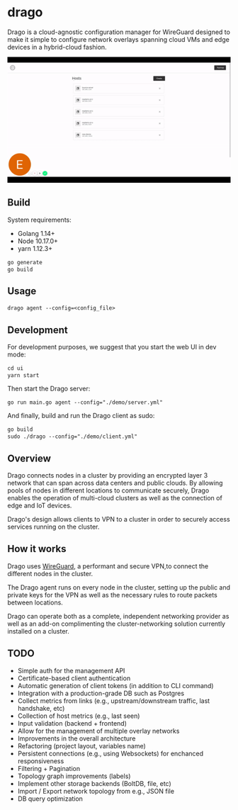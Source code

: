# drago

Drago is a cloud-agnostic configuration manager for WireGuard designed to make it simple to configure network overlays spanning cloud VMs and edge devices in a hybrid-cloud fashion.

<p align="center"> 
<img src="misc/drago-demo.gif">
</p>

## Build

System requirements:
- Golang 1.14+
- Node 10.17.0+
- yarn 1.12.3+


```
go generate
go build
```

## Usage

```
drago agent --config=<config_file>
```

## Development

For development purposes, we suggest that you start the web UI in dev mode:
```
cd ui
yarn start
```

Then start the Drago server:
```
go run main.go agent --config="./demo/server.yml"
```

And finally, build and run the Drago client as sudo:
```
go build
sudo ./drago --config="./demo/client.yml"
```

## Overview

Drago connects nodes in a cluster by providing an encrypted layer 3 network that can span across data centers and public clouds. By allowing pools of nodes in different locations to communicate securely, Drago enables the operation of multi-cloud clusters as well as the connection of edge and IoT devices.

Drago's design allows clients to VPN to a cluster in order to securely access services running on the cluster.

## How it works

Drago uses [WireGuard](https://www.wireguard.com/), a performant and secure VPN,to connect the different nodes in the cluster.

The Drago agent runs on every node in the cluster, setting up the public and private keys for the VPN as well as the necessary rules to route packets between locations.

Drago can operate both as a complete, independent networking provider as well as an add-on complimenting the cluster-networking solution currently installed on a cluster.

## TODO
- Simple auth for the management API
- Certificate-based client authentication
- Automatic generation of client tokens (in addition to CLI command)
- Integration with a production-grade DB such as Postgres
- Collect metrics from links (e.g., upstream/downstream traffic, last handshake, etc)
- Collection of host metrics (e.g., last seen)
- Input validation (backend + frontend)
- Allow for the management of multiple overlay networks
- Improvements in the overall architecture
- Refactoring (project layout, variables name)
- Persistent connections (e.g., using Websockets) for enchanced responsiveness
- Filtering + Pagination
- Topology graph improvements (labels)
- Implement other storage backends (BoltDB, file, etc)
- Import / Export network topology from e.g., JSON file
- DB query optimization
